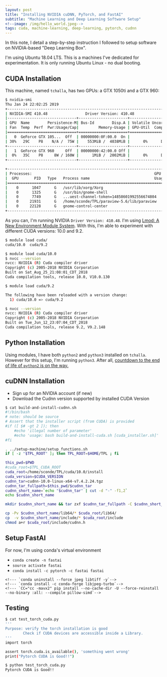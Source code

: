 ```yaml
---
layout: post
title: "Installing NVIDIA cuDNN, PyTorch, and FastAI"
subtitle: "Machine Learning and Deep Learning Software Setup"
<!--image: /img/hello_world.jpeg-->
tags: cuda, machine-learning, deep-learning, pytorch, cudnn
---
```


In this note, I detail a step-by-step instruction I followed to setup software on NVIDIA-based "Deep Learning Box".

I'm using Ubuntu 18.04 LTS. This is a machines I've dedicated for experimentation. It is only running Ubuntu Linux - no dual booting.

## CUDA Installation

This machine, named `tchalla`, has two GPUs: a GTX 1050ti and a GTX 960:
```bash
$ nvidia-smi
Thu Jan 24 22:02:25 2019
+-----------------------------------------------------------------------------+
| NVIDIA-SMI 410.48                 Driver Version: 410.48                    |
|-------------------------------+----------------------+----------------------+
| GPU  Name        Persistence-M| Bus-Id        Disp.A | Volatile Uncorr. ECC |
| Fan  Temp  Perf  Pwr:Usage/Cap|         Memory-Usage | GPU-Util  Compute M. |
|===============================+======================+======================|
|   0  GeForce GTX 105...  Off  | 00000000:0F:00.0  On |                  N/A |
| 30%   29C    P8    N/A /  75W |    553MiB /  4038MiB |      0%      Default |
+-------------------------------+----------------------+----------------------+
|   1  GeForce GTX 960     Off  | 00000000:42:00.0 Off |                  N/A |
|  0%   35C    P8     8W / 160W |      1MiB /  2002MiB |      0%      Default |
+-------------------------------+----------------------+----------------------+

+-----------------------------------------------------------------------------+
| Processes:                                                       GPU Memory |
|  GPU       PID   Type   Process name                             Usage      |
|=============================================================================|
|    0      1047      G   /usr/lib/xorg/Xorg                           205MiB |
|    0      1325      G   /usr/bin/gnome-shell                         119MiB |
|    0      7749      G   ...uest-channel-token=14858601992556674804    51MiB |
|    0     21931      G   /home/sconde/TPL/paraview-5.6/lib/paraview   162MiB |
|    0     22128      G   gnome-control-center                          11MiB |
+-----------------------------------------------------------------------------+
```

As you can, I'm running NVIDIA `Driver Version: 410.48`. I'm using [Lmod: A New Environment Module System](https://lmod.readthedocs.io/en/latest/index.html). 
With this, I'm able to experiment with different CUDA versions: 10.0 and 9.2.

```bash
$ module load cuda/
cuda/10.0  cuda/9.2

$ module load cuda/10.0
$ nvcc --version
nvcc: NVIDIA (R) Cuda compiler driver
Copyright (c) 2005-2018 NVIDIA Corporation
Built on Sat_Aug_25_21:08:01_CDT_2018
Cuda compilation tools, release 10.0, V10.0.130

$ module load cuda/9.2

The following have been reloaded with a version change:
  1) cuda/10.0 => cuda/9.2

$ nvcc --version
nvcc: NVIDIA (R) Cuda compiler driver
Copyright (c) 2005-2018 NVIDIA Corporation
Built on Tue_Jun_12_23:07:04_CDT_2018
Cuda compilation tools, release 9.2, V9.2.148
```

## Python Installation

Using modules, I have both `python2` and `python3` installed on `tchalla`. 
However for this setup, I'm running `python3`. 
After all, [countdown to the end of life of `python2` is on the way. 
](https://pythonclock.org/)

## cuDNN Installation

- Sign up for an NVIDIA account (if new)
- Download the Cudnn version supported by installed CUDA Version

```bash
$ cat build-and-install-cudnn.sh
#!/bin/bash
# note: should be source
# Assert that the installer script (from CUDA) is provided
#if ([ $# -gt 2 ]); then
    #echo 'illegal number of parameter'
    #echo 'usage: bash build-and-install-cuda.sh [cuda_installer.sh]'
#fi

. ../setup-machine/setup_functions.sh
if [ -z "$TPL_ROOT" ]; then TPL_ROOT=$HOME/TPL ; fi

this_pwd=$PWD
#cuda_root=$TPL_CUDA_ROOT
cuda_root=/home/sconde/TPL/cuda/10.0/install
cuda_version=$CUDA_VERSION
cudnn_tar=cudnn-10.0-linux-x64-v7.4.2.24.tgz
cudnn_tar_fullpath=$this_pwd/$cudnn_tar
cudnn_short_name=`echo "$cudnn_tar" | cut -d "-" -f1,2`
echo $cudnn_short_name

mkdir $cudnn_short_name && tar zxf $cudnn_tar_fullpath -C $cudnn_short_name --strip-components 1

cp -Pv $cudnn_short_name/lib64/* $cuda_root/lib64/
cp  -v $cudnn_short_name/include/* $cuda_root/include
chmod a+r $cuda_root/include/cudnn.h
```
## Setup FastAI

For now, I'm using conda's virtual environment

- `conda create -n fastai`
- `source activate fastai`
- `conda install -c pytorch -c fastai fastai`
<!--- Follow some further instructions for performance gains: with compatible cpu-->
    <!--- `conda uninstall --force jpeg libtiff -y`-->
    <!--- `conda install -c conda-forge libjpeg-turbo`-->
    <!--- `CC="cc -mavx2" pip install --no-cache-dir -U --force-reinstall --no-binary :all: --compile pillow-simd`-->


## Testing

```bash
$ cat test_torch_cuda.py
'''
Purpose: verify the torch installation is good
        Check if CUDA devices are accessible inside a Library.
'''
import torch

assert torch.cuda.is_available(), 'something went wrong'
print("Pytorch CUDA is Good!!")

$ python test_torch_cuda.py
Pytorch CUDA is Good!!
```
